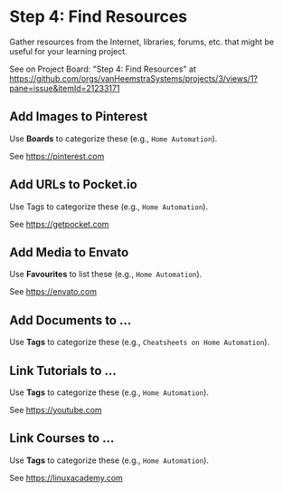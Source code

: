# Step 4: Find Resources

Gather resources from the Internet, libraries, forums, etc. that might be useful for your learning project.

See on Project Board: "Step 4: Find Resources" at https://github.com/orgs/vanHeemstraSystems/projects/3/views/1?pane=issue&itemId=21233171

## Add Images to Pinterest

Use **Boards** to categorize these (e.g., ```Home Automation```).

See https://pinterest.com

## Add URLs to Pocket.io

Use Tags to categorize these (e.g., ```Home Automation```).

See https://getpocket.com

## Add Media to Envato

Use **Favourites** to list these (e.g., ```Home Automation```).

See https://envato.com

## Add Documents to ...

Use **Tags** to categorize these (e.g., ```Cheatsheets on Home Automation```).

## Link Tutorials to ...

Use **Tags** to categorize these (e.g., ```Home Automation```).

See https://youtube.com

## Link Courses to ...

Use **Tags** to categorize these (e.g., ```Home Automation```).

See https://linuxacademy.com

